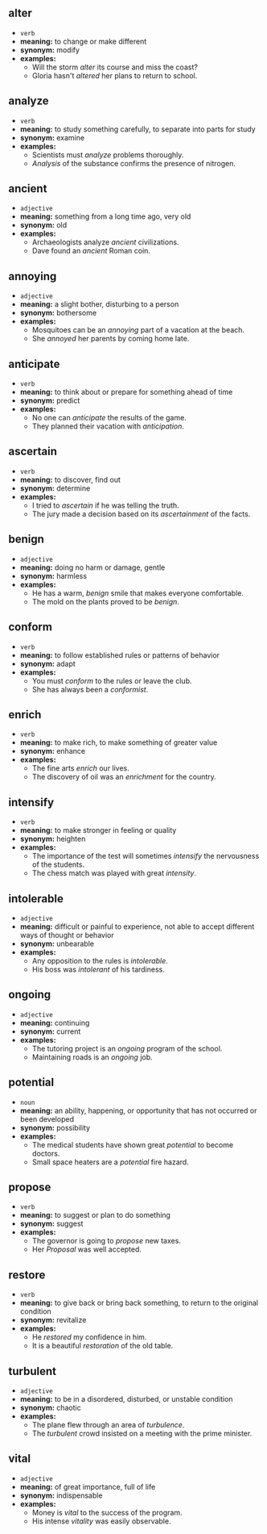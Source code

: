 ## alter
* ``verb``
* **meaning:** to change or make different
* **synonym:** modify
* **examples:**
  * Will the storm *alter* its course and miss the coast?
  * Gloria hasn't *altered* her plans to return to school.
  
## analyze
* ``verb``
* **meaning:** to study something carefully, to separate into parts for study
* **synonym:** examine
* **examples:**
  * Scientists must *analyze* problems thoroughly.
  * *Analysis* of the substance confirms the presence of nitrogen.
  
## ancient
* ``adjective``
* **meaning:** something from a long time ago, very old
* **synonym:** old
* **examples:**
  * Archaeologists analyze *ancient* civilizations.
  * Dave found an *ancient* Roman coin.
  
## annoying
* ``adjective``
* **meaning:** a slight bother, disturbing to a person
* **synonym:** bothersome
* **examples:**
  * Mosquitoes can be an *annoying* part of a vacation at the beach.
  * She *annoyed* her parents by coming home late.
  
## anticipate
* ``verb``
* **meaning:** to think about or prepare for something ahead of time
* **synonym:** predict
* **examples:**
  * No one can *anticipate* the results of the game.
  * They planned their vacation with *anticipation*.
  
## ascertain
* ``verb``
* **meaning:** to discover, find out
* **synonym:** determine
* **examples:**
  * I tried to *ascertain* if he was telling the truth.
  * The jury made a decision based on its *ascertainment* of the facts.
  
## benign
* ``adjective``
* **meaning:** doing no harm or damage, gentle
* **synonym:** harmless
* **examples:**
  * He has a warm, *benign* smile that makes everyone comfortable.
  * The mold on the plants proved to be *benign*.
  
## conform
* ``verb``
* **meaning:** to follow established rules or patterns of behavior
* **synonym:** adapt
* **examples:**
  * You must *conform* to the rules or leave the club.
  * She has always been a *conformist*.
  
## enrich
* ``verb``
* **meaning:** to make rich, to make something of greater value
* **synonym:** enhance
* **examples:**
  * The fine arts *enrich* our lives.
  * The discovery of oil was an *enrichment* for the country.
  
## intensify
* ``verb``
* **meaning:** to make stronger in feeling or quality
* **synonym:** heighten
* **examples:**
  * The importance of the test will sometimes *intensify* the nervousness of the students.
  * The chess match was played with great *intensity*.
  
## intolerable
* ``adjective``
* **meaning:** difficult or painful to experience, not able to accept different ways of thought or behavior
* **synonym:** unbearable
* **examples:**
  * Any opposition to the rules is *intolerable*.
  * His boss was *intolerant* of his tardiness.
  
## ongoing
* ``adjective``
* **meaning:** continuing
* **synonym:** current
* **examples:**
  * The tutoring project is an *ongoing* program of the school.
  * Maintaining roads is an *ongoing* job.
  
## potential
* ``noun``
* **meaning:** an ability, happening, or opportunity that has not occurred or been developed
* **synonym:** possibility
* **examples:**
  * The medical students have shown great *potential* to become doctors.
  * Small space heaters are a *potential* fire hazard.
  
## propose
* ``verb``
* **meaning:** to suggest or plan to do something
* **synonym:** suggest
* **examples:**
  * The governor is going to *propose* new taxes.
  * Her *Proposal* was well accepted.
  
## restore
* ``verb``
* **meaning:** to give back or bring back something, to return to the original condition
* **synonym:** revitalize
* **examples:**
  * He *restored* my confidence in him.
  * It is a beautiful *restoration* of the old table.
  
## turbulent
* ``adjective``
* **meaning:** to be in a disordered, disturbed, or unstable condition
* **synonym:** chaotic
* **examples:**
  * The plane flew through an area of *turbulence*.
  * The *turbulent* crowd insisted on a meeting with the prime minister.
  
## vital
* ``adjective``
* **meaning:** of great importance, full of life
* **synonym:** indispensable
* **examples:**
  * Money is *vital* to the success of the program.
  * His intense *vitality* was easily observable.
  
